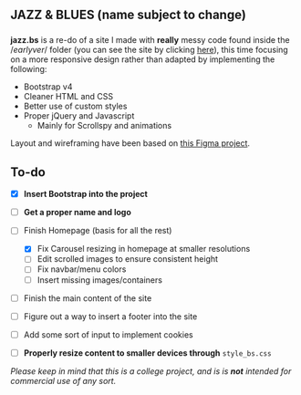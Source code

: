 ## JAZZ & BLUES (name subject to change)
###

**jazz.bs** is a re-do of a site I made with **really** messy code found inside the /*earlyver*/ folder (you can see the site by clicking [here](http://lkprod3.github.io/jazz.bs/earlyver/)), this time focusing on a more responsive design rather than adapted by implementing the following:
  * Bootstrap v4
  * Cleaner HTML and CSS
  * Better use of custom styles
  * Proper jQuery and Javascript
    * Mainly for Scrollspy and animations

Layout and wireframing have been based on [this Figma project](https://www.figma.com/file/gZxGM3MBrITtwrkJdxgysMhb/Wireframe?node-id=136%3A616).



## To-do
- [x] **Insert Bootstrap into the project**
- [ ] **Get a proper name and logo**
- [ ] Finish Homepage (basis for all the rest)
  - [x] Fix Carousel resizing in homepage at smaller resolutions
  - [ ] Edit scrolled images to ensure consistent height
  - [ ] Fix navbar/menu colors
  - [ ] Insert missing images/containers
- [ ] Finish the main content of the site
- [ ] Figure out a way to insert a footer into the site
- [ ] Add some sort of input to implement cookies
- [ ] **Properly resize content to smaller devices through** `style_bs.css`


*Please keep in mind that this is a college project, and is is **not** intended for commercial use of any sort.*

